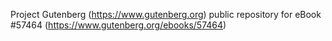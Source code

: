 Project Gutenberg (https://www.gutenberg.org) public repository for
eBook #57464 (https://www.gutenberg.org/ebooks/57464)
